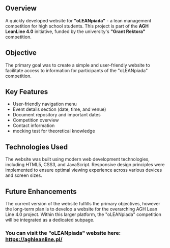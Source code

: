 ## Overview

A quickly developed website for **"oLEANpiada"** - a lean management competition for high school students. This project is part of the **AGH LeanLine 4.0** initiative, funded by the university's **"Grant Rektora"** competition.

## Objective

The primary goal was to create a simple and user-friendly website to facilitate access to information for participants of the "oLEANpiada" competition.

## Key Features

- User-friendly navigation menu
- Event details section (date, time, and venue)
- Document repository and important dates
- Competition overview
- Contact information
- mocking test for theoretical knowledge

## Technologies Used
The website was built using modern web development technologies, including HTML5, CSS3, and JavaScript. Responsive design principles were implemented to ensure optimal viewing experience across various devices and screen sizes.

## Future Enhancements
The current version of the website fulfills the primary objectives, however the long-term plan is to develop a website for the overarching AGH Lean Line 4.0 project. Within this larger platform, the "oLEANpiada" competition will be integrated as a dedicated subpage.


### You can visit the "oLEANpiada" website here: https://aghleanline.pl/
